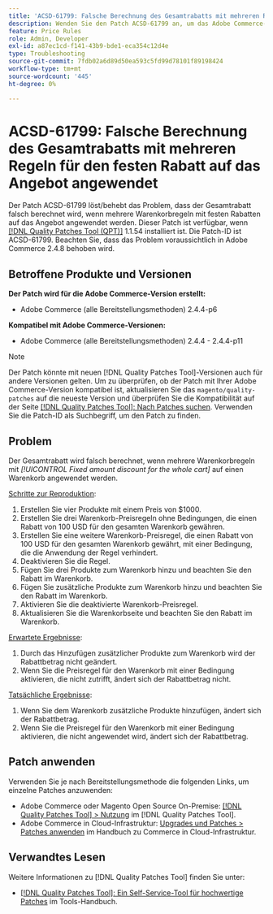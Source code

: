 ```yaml
---
title: 'ACSD-61799: Falsche Berechnung des Gesamtrabatts mit mehreren Regeln für den festen Rabatt auf das Angebot angewendet'
description: Wenden Sie den Patch ACSD-61799 an, um das Adobe Commerce-Problem zu beheben, bei dem der Gesamtrabatt falsch berechnet wird, wenn mehrere Warenkorbregeln mit festen Rabatten auf das Angebot angewendet werden.
feature: Price Rules
role: Admin, Developer
exl-id: a87ec1cd-f141-43b9-bde1-eca354c12d4e
type: Troubleshooting
source-git-commit: 7fdb02a6d89d50ea593c5fd99d78101f89198424
workflow-type: tm+mt
source-wordcount: '445'
ht-degree: 0%

---
```


# ACSD-61799: Falsche Berechnung des Gesamtrabatts mit mehreren Regeln für den festen Rabatt auf das Angebot angewendet

Der Patch ACSD-61799 löst/behebt das Problem, dass der Gesamtrabatt falsch berechnet wird, wenn mehrere Warenkorbregeln mit festen Rabatten auf das Angebot angewendet werden. Dieser Patch ist verfügbar, wenn [[!DNL Quality Patches Tool (QPT)]](/help/tools/quality-patches-tool/quality-patches-tool-to-self-serve-quality-patches.md) 1.1.54 installiert ist. Die Patch-ID ist ACSD-61799. Beachten Sie, dass das Problem voraussichtlich in Adobe Commerce 2.4.8 behoben wird.

## Betroffene Produkte und Versionen

**Der Patch wird für die Adobe Commerce-Version erstellt:**

* Adobe Commerce (alle Bereitstellungsmethoden) 2.4.4-p6

**Kompatibel mit Adobe Commerce-Versionen:**

* Adobe Commerce (alle Bereitstellungsmethoden) 2.4.4 - 2.4.4-p11

>[!NOTE]
>
>Der Patch könnte mit neuen [!DNL Quality Patches Tool]-Versionen auch für andere Versionen gelten. Um zu überprüfen, ob der Patch mit Ihrer Adobe Commerce-Version kompatibel ist, aktualisieren Sie das `magento/quality-patches` auf die neueste Version und überprüfen Sie die Kompatibilität auf der Seite [[!DNL Quality Patches Tool]: Nach Patches suchen](https://experienceleague.adobe.com/tools/commerce-quality-patches/index.html?lang=de). Verwenden Sie die Patch-ID als Suchbegriff, um den Patch zu finden.

## Problem

Der Gesamtrabatt wird falsch berechnet, wenn mehrere Warenkorbregeln mit *[!UICONTROL Fixed amount discount for the whole cart]* auf einen Warenkorb angewendet werden.

<u>Schritte zur Reproduktion</u>:

1. Erstellen Sie vier Produkte mit einem Preis von $1000.
1. Erstellen Sie drei Warenkorb-Preisregeln ohne Bedingungen, die einen Rabatt von 100 USD für den gesamten Warenkorb gewähren.
1. Erstellen Sie eine weitere Warenkorb-Preisregel, die einen Rabatt von 100 USD für den gesamten Warenkorb gewährt, mit einer Bedingung, die die Anwendung der Regel verhindert.
1. Deaktivieren Sie die Regel.
1. Fügen Sie drei Produkte zum Warenkorb hinzu und beachten Sie den Rabatt im Warenkorb.
1. Fügen Sie zusätzliche Produkte zum Warenkorb hinzu und beachten Sie den Rabatt im Warenkorb.
1. Aktivieren Sie die deaktivierte Warenkorb-Preisregel.
1. Aktualisieren Sie die Warenkorbseite und beachten Sie den Rabatt im Warenkorb.

<u>Erwartete Ergebnisse</u>:

1. Durch das Hinzufügen zusätzlicher Produkte zum Warenkorb wird der Rabattbetrag nicht geändert.
1. Wenn Sie die Preisregel für den Warenkorb mit einer Bedingung aktivieren, die nicht zutrifft, ändert sich der Rabattbetrag nicht.

<u>Tatsächliche Ergebnisse</u>:

1. Wenn Sie dem Warenkorb zusätzliche Produkte hinzufügen, ändert sich der Rabattbetrag.
1. Wenn Sie die Preisregel für den Warenkorb mit einer Bedingung aktivieren, die nicht angewendet wird, ändert sich der Rabattbetrag.

## Patch anwenden

Verwenden Sie je nach Bereitstellungsmethode die folgenden Links, um einzelne Patches anzuwenden:

* Adobe Commerce oder Magento Open Source On-Premise: [[!DNL Quality Patches Tool] > Nutzung](/help/tools/quality-patches-tool/usage.md) im [!DNL Quality Patches Tool].
* Adobe Commerce in Cloud-Infrastruktur: [Upgrades und Patches > Patches anwenden](https://experienceleague.adobe.com/docs/commerce-cloud-service/user-guide/develop/upgrade/apply-patches.html?lang=de) im Handbuch zu Commerce in Cloud-Infrastruktur.

## Verwandtes Lesen

Weitere Informationen zu [!DNL Quality Patches Tool] finden Sie unter:

* [[!DNL Quality Patches Tool]: Ein Self-Service-Tool für hochwertige Patches](/help/tools/quality-patches-tool/quality-patches-tool-to-self-serve-quality-patches.md) im Tools-Handbuch.
